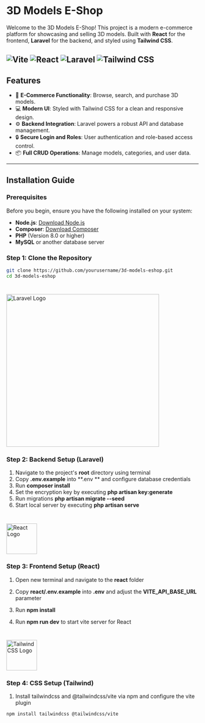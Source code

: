 # 3D Models E-Shop

Welcome to the 3D Models E-Shop! This project is a modern e-commerce platform for showcasing and selling 3D models. Built with **React** for the frontend, **Laravel** for the backend, and styled using **Tailwind CSS**.

![Vite](https://img.shields.io/badge/Vite-646CFF?style=for-the-badge&logo=vite&logoColor=white)
![React](https://img.shields.io/badge/React-20232A?style=for-the-badge&logo=react&logoColor=61DAFB)
![Laravel](https://img.shields.io/badge/Laravel-FF2D20?style=for-the-badge&logo=laravel&logoColor=white)
![Tailwind CSS](https://img.shields.io/badge/Tailwind_CSS-06B6D4?style=for-the-badge&logo=tailwindcss&logoColor=white)
---

## Features

- 🛒 **E-Commerce Functionality**: Browse, search, and purchase 3D models.
- 💻 **Modern UI**: Styled with Tailwind CSS for a clean and responsive design.
- ⚙️ **Backend Integration**: Laravel powers a robust API and database management.
- 🔒 **Secure Login and Roles**: User authentication and role-based access control.
- 📦 **Full CRUD Operations**: Manage models, categories, and user data.

---

## Installation Guide

### Prerequisites

Before you begin, ensure you have the following installed on your system:

- **Node.js**: [Download Node.js](https://nodejs.org/)
- **Composer**: [Download Composer](https://getcomposer.org/)
- **PHP** (Version 8.0 or higher)
- **MySQL** or another database server

### Step 1: Clone the Repository

```bash
git clone https://github.com/yourusername/3d-models-eshop.git
cd 3d-models-eshop
```

#
<p align="left"><a href="https://laravel.com" target="_blank"><img src="https://raw.githubusercontent.com/laravel/art/master/logo-lockup/5%20SVG/2%20CMYK/1%20Full%20Color/laravel-logolockup-cmyk-red.svg" width="400" alt="Laravel Logo"></a></p>

### Step 2: Backend Setup (Laravel)
1. Navigate to the project's **root** directory using terminal
2. Copy **.env.example** into **.env ** and configure database credentials
3. Run **composer install**
4. Set the encryption key by executing **php artisan key:generate**
5. Run migrations **php artisan migrate --seed**
6. Start local server by executing **php artisan serve**



# 
<p align="left"><a href="https://react.dev" target="_blank"> <img src="https://upload.wikimedia.org/wikipedia/commons/a/a7/React-icon.svg" alt="React Logo" height="80"></a></p>   

### Step 3: Frontend Setup (React)
1. Open new terminal and navigate to the **react** folder
2. Copy **react/.env.example** into **.env** and adjust the **VITE_API_BASE_URL** parameter
3. Run **npm install**
4. Run **npm run dev** to start vite server for React



   #
<p align="left"><a href="https://tailwindcss.com" target="_blank"><img src="https://upload.wikimedia.org/wikipedia/commons/d/d5/Tailwind_CSS_Logo.svg" alt="Tailwind CSS Logo" height="80"></a></p>

### Step 4: CSS Setup (Tailwind)
1. Install tailwindcss and @tailwindcss/vite via npm and configure the vite plugin
```
npm install tailwindcss @tailwindcss/vite
```

